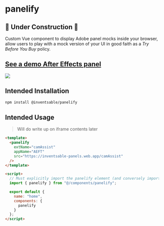 # panelify

## 🔨 Under Construction 🔨

Custom Vue component to display Adobe panel mocks inside your browser, allow users to play with a mock version of your UI in good faith as a _Try Before You Buy_ policy.

## [See a demo After Effects panel](https://inventsable-panels.web.app/camAssist)

![](https://thumbs.gfycat.com/ShortDismalCicada-size_restricted.gif)

## Intended Installation

```bash
npm install @inventsable/panelify
```

## Intended Usage

> Will do write up on iframe contents later

```html
<template>
  <panelify
    extName="camAssist"
    appName="AEFT"
    src="https://inventsable-panels.web.app/camAssist"
  />
</template>

<script>
  // Must explicitly import the panelify element (and conversely import the shim in your iframe environment)
  import { panelify } from "@/components/panelify";

  export default {
    name: "home",
    components: {
      panelify
    }
  };
</script>
```
